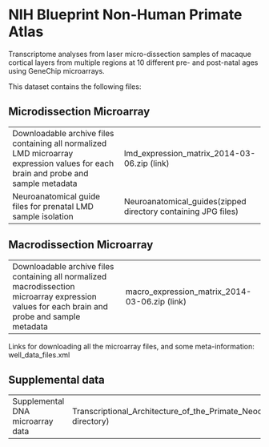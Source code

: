 # NIH Blueprint Non-Human Primate Atlas

Transcriptome analyses from laser micro-dissection samples of macaque cortical layers from multiple regions at 10 different pre- and post-natal ages using GeneChip microarrays.

This dataset contains the following files:

## Microdissection Microarray

| | |
|-|-|
|Downloadable archive files containing all normalized LMD microarray expression values for each brain and probe and sample metadata|lmd_expression_matrix_2014-03-06.zip (link)|
|Neuroanatomical guide files for prenatal LMD sample isolation|Neuroanatomical_guides(zipped directory containing JPG files)|

## Macrodissection Microarray

| | |
|-|-|
|Downloadable archive files containing all normalized macrodissection microarray expression values for each brain and probe and sample metadata|macro_expression_matrix_2014-03-06.zip (link)|

Links for downloading all the microarray files, and some meta-information: well_data_files.xml

## Supplemental data

| | |
|-|-|
|Supplemental DNA microarray data|Transcriptional_Architecture_of_the_Primate_Neocortex(zipped directory)|


